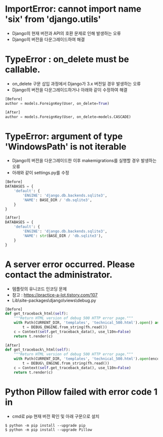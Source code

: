 # ImportError: cannot import name 'six' from 'django.utils'
- Django의 현재 버전과 API의 호환 문제로 인해 발생하는 오류  
- Django의 버전을 다운그레이드하여 해결  

# TypeError : on_delete must be callable.
- on_delete 구문 삽입 과정에서 Django가 3.x 버전일 경우 발생하는 오류
- Django의 버전을 다운그레이드하거나 아래와 같이 수정하여 해결
~~~python
[Before]
author = models.ForeignKey(User, on_delete=True)

[After]
author = models.ForeignKey(User, on_delete=models.CASCADE)
~~~

# TypeError: argument of type 'WindowsPath' is not iterable
- Django의 버전을 다운그레이드한 이후 makemigrations를 실행할 경우 발생하는 오류
- 아래와 같이 settings.py를 수정
~~~python
[Before]
DATABASES = {
    'default': {
        'ENGINE': 'django.db.backends.sqlite3',
        'NAME': BASE_DIR / 'db.sqlite3',
    }
}

[After]
DATABASES = {
    'default': {
        'ENGINE': 'django.db.backends.sqlite3',
        'NAME': str(BASE_DIR / 'db.sqlite3'),
    }
}
~~~

# A server error occurred.  Please contact the administrator.
- 템플릿의 유니코드 인코딩 문제  
- 참고 : https://practice-a-lot.tistory.com/107  
- Lib\site-packages\django\views\debug.py
~~~python
[Before]
def get_traceback_html(self):
    """Return HTML version of debug 500 HTTP error page."""
    with Path(CURRENT_DIR, 'templates', 'technical_500.html').open() as fh:
        t = DEBUG_ENGINE.from_string(fh.read())
    c = Context(self.get_traceback_data(), use_l10n=False)
    return t.render(c)
    
[After]
def get_traceback\_html(self): 
    """Return HTML version of debug 500 HTTP error page.""" 
    with Path(CURRENT_DIR, 'templates', 'technical_500.html').open(encoding="utf-8") as fh: 
        t = DEBUG\_ENGINE.from_string(fh.read()) 
    c = Context(self.get_traceback_data(), use_l10n=False) 
    return t.render(c) 
~~~

# Python Pillow failed with error code 1 in
- cmd로 pip 현재 버전 확인 및 아래 구문으로 설치  
~~~
$ python -m pip install --upgrade pip
$ python -m pip install --upgrade Pillow
~~~
